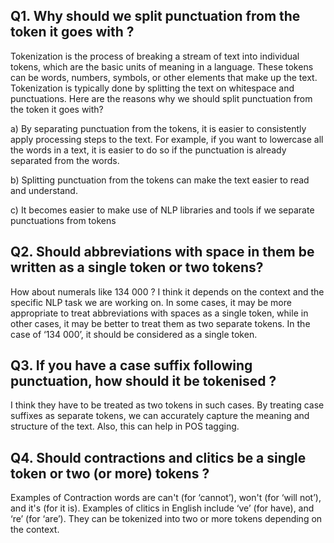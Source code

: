 ## Q1. Why should we split punctuation from the token it goes with ?
Tokenization is the process of breaking a stream of text into individual tokens, which are the basic units of meaning in a language. These tokens can be words, numbers, symbols, or other elements that make up the text. Tokenization is typically done by splitting the text on whitespace and punctuations. 
Here are the reasons why we should split punctuation from the token it goes with?

a) By separating punctuation from the tokens, it is easier to consistently apply processing steps to the text. For example, if you want to lowercase all the words in a text, it is easier to do so if the punctuation is already separated from the words.

b) Splitting punctuation from the tokens can make the text easier to read and understand.

c) It becomes easier to make use of NLP libraries and tools if we separate punctuations from tokens

## Q2. Should abbreviations with space in them be written as a single token or two tokens?
How about numerals like 134 000 ?
I think it depends on the context and the specific NLP task we are working on. In some cases, it may be more appropriate to treat abbreviations with spaces as a single token, while in other cases, it may be better to treat them as two separate tokens.
In the case of ‘134 000’, it should be considered as a single token.

## Q3. If you have a case suffix following punctuation, how should it be tokenised ?
I think they have to be treated as two tokens in such cases. By treating case suffixes as separate tokens, we can accurately capture the meaning and structure of the text. Also, this can help in POS tagging.

## Q4. Should contractions and clitics be a single token or two (or more) tokens ?
Examples of Contraction words are can't (for ‘cannot’), won't (for ‘will not’), and it's (for it is). Examples of clitics in English include ‘ve’ (for have), and ‘re’ (for ‘are’). They can be tokenized into two or more tokens depending on the context. 
